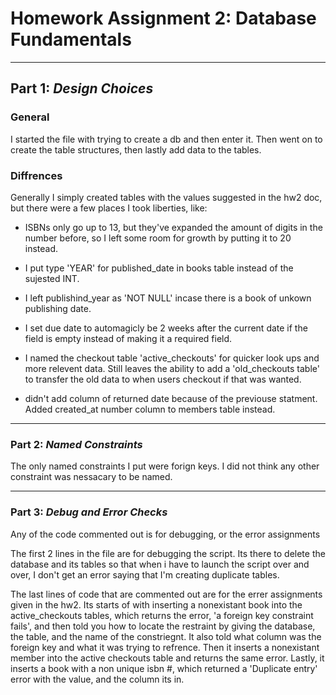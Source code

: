 # **Homework Assignment 2: Database Fundamentals**


___



## **Part 1: _Design Choices_**

### General
I started the file with trying to create a db and then enter it. Then went on to create the table structures, then lastly add data to the tables. 

### Diffrences
Generally I simply created tables with the values suggested in the hw2 doc, but there were a few places I took liberties, like:

- ISBNs only go up to 13, but they've expanded the amount of digits in the number before, so I left some room for growth by putting it to 20 instead.

- I put type 'YEAR' for published_date in books table instead of the sujested INT.

-  I left publishind_year as 'NOT NULL' incase there is a book of unkown publishing date.

- I set due date to automagicly be 2 weeks after the current date if the field is empty instead of making it a required field.

- I named the checkout table 'active_checkouts' for quicker look ups and more relevent data. Still leaves the ability to add a 'old_checkouts table' to transfer the old data to when users checkout if that was wanted.

- didn't add column of returned date because of the previouse statment. Added created_at number column to members table instead.


___


### **Part 2: _Named Constraints_**

The only named constraints I put were forign keys. I did not think any other constraint was nessacary to be named.


___


### **Part 3: _Debug and Error Checks_**
Any of the code commented out is for debugging, or the error assignments

The first 2 lines in the file are for debugging the script. Its there to delete the database and its tables so that when i have to launch the script over and over, I don't get an error saying that I'm creating duplicate tables.

The last lines of code that are commented out are for the errer assignments given in the hw2. Its starts of with inserting a nonexistant book into the active_checkouts tables, which returns the error, 'a foreign key constraint fails', and then told you how to locate the restraint by giving the database, the table, and the name of the constriegnt. It also told what column was the foreign key and what it was trying to refrence. Then it inserts a nonexistant member into the active checkouts table and returns the same error. Lastly, it inserts a book with a non unique isbn #, which returned a 'Duplicate entry' error with the value, and the column its in.
